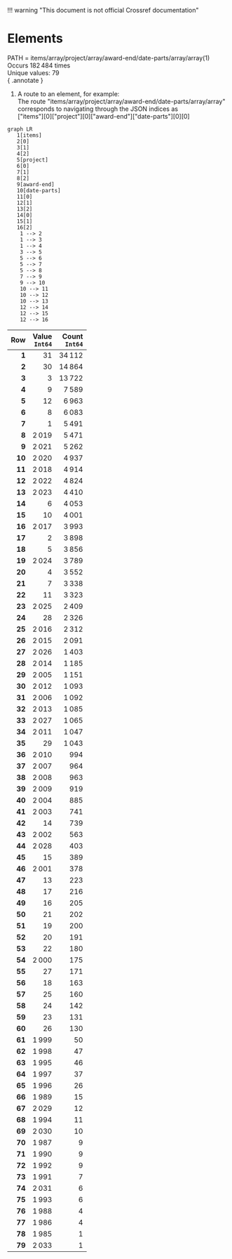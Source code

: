 !!! warning "This document is not official Crossref documentation"
# Elements
PATH = items/array/project/array/award-end/date-parts/array/array(1)  
Occurs 182 484 times  
Unique values: 79  
{ .annotate }

1. A route to an element, for example:  
   The route "items/array/project/array/award-end/date-parts/array/array" corresponds to navigating through the JSON indices as  
   ["items"][0]["project"][0]["award-end"]["date-parts"][0][0]  

```mermaid
graph LR
   1[items]
   2[0]
   3[1]
   4[2]
   5[project]
   6[0]
   7[1]
   8[2]
   9[award-end]
   10[date-parts]
   11[0]
   12[1]
   13[2]
   14[0]
   15[1]
   16[2]
    1 --> 2
    1 --> 3
    1 --> 4
    3 --> 5
    5 --> 6
    5 --> 7
    5 --> 8
    7 --> 9
    9 --> 10
    10 --> 11
    10 --> 12
    10 --> 13
    12 --> 14
    12 --> 15
    12 --> 16
```

| **Row** | **Value**<br>`Int64` | **Count**<br>`Int64` |
|--------:|---------------------:|---------------------:|
| **1**   | 31                   | 34 112               |
| **2**   | 30                   | 14 864               |
| **3**   | 3                    | 13 722               |
| **4**   | 9                    | 7 589                |
| **5**   | 12                   | 6 963                |
| **6**   | 8                    | 6 083                |
| **7**   | 1                    | 5 491                |
| **8**   | 2 019                | 5 471                |
| **9**   | 2 021                | 5 262                |
| **10**  | 2 020                | 4 937                |
| **11**  | 2 018                | 4 914                |
| **12**  | 2 022                | 4 824                |
| **13**  | 2 023                | 4 410                |
| **14**  | 6                    | 4 053                |
| **15**  | 10                   | 4 001                |
| **16**  | 2 017                | 3 993                |
| **17**  | 2                    | 3 898                |
| **18**  | 5                    | 3 856                |
| **19**  | 2 024                | 3 789                |
| **20**  | 4                    | 3 552                |
| **21**  | 7                    | 3 338                |
| **22**  | 11                   | 3 323                |
| **23**  | 2 025                | 2 409                |
| **24**  | 28                   | 2 326                |
| **25**  | 2 016                | 2 312                |
| **26**  | 2 015                | 2 091                |
| **27**  | 2 026                | 1 403                |
| **28**  | 2 014                | 1 185                |
| **29**  | 2 005                | 1 151                |
| **30**  | 2 012                | 1 093                |
| **31**  | 2 006                | 1 092                |
| **32**  | 2 013                | 1 085                |
| **33**  | 2 027                | 1 065                |
| **34**  | 2 011                | 1 047                |
| **35**  | 29                   | 1 043                |
| **36**  | 2 010                | 994                  |
| **37**  | 2 007                | 964                  |
| **38**  | 2 008                | 963                  |
| **39**  | 2 009                | 919                  |
| **40**  | 2 004                | 885                  |
| **41**  | 2 003                | 741                  |
| **42**  | 14                   | 739                  |
| **43**  | 2 002                | 563                  |
| **44**  | 2 028                | 403                  |
| **45**  | 15                   | 389                  |
| **46**  | 2 001                | 378                  |
| **47**  | 13                   | 223                  |
| **48**  | 17                   | 216                  |
| **49**  | 16                   | 205                  |
| **50**  | 21                   | 202                  |
| **51**  | 19                   | 200                  |
| **52**  | 20                   | 191                  |
| **53**  | 22                   | 180                  |
| **54**  | 2 000                | 175                  |
| **55**  | 27                   | 171                  |
| **56**  | 18                   | 163                  |
| **57**  | 25                   | 160                  |
| **58**  | 24                   | 142                  |
| **59**  | 23                   | 131                  |
| **60**  | 26                   | 130                  |
| **61**  | 1 999                | 50                   |
| **62**  | 1 998                | 47                   |
| **63**  | 1 995                | 46                   |
| **64**  | 1 997                | 37                   |
| **65**  | 1 996                | 26                   |
| **66**  | 1 989                | 15                   |
| **67**  | 2 029                | 12                   |
| **68**  | 1 994                | 11                   |
| **69**  | 2 030                | 10                   |
| **70**  | 1 987                | 9                    |
| **71**  | 1 990                | 9                    |
| **72**  | 1 992                | 9                    |
| **73**  | 1 991                | 7                    |
| **74**  | 2 031                | 6                    |
| **75**  | 1 993                | 6                    |
| **76**  | 1 988                | 4                    |
| **77**  | 1 986                | 4                    |
| **78**  | 1 985                | 1                    |
| **79**  | 2 033                | 1                    |

